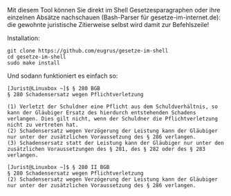 Mit diesem Tool können Sie direkt im Shell Gesetzesparagraphen oder ihre einzelnen Absätze nachschauen (Bash-Parser für gesetze-im-internet.de): die gewohnte juristische Zitierweise selbst wird damit zur Befehlszeile!

Installation:
```
git clone https://github.com/eugrus/gesetze-im-shell
cd gesetze-im-shell
sudo make install
```

Und sodann funktioniert es einfach so:
```
[Jurist@Linuxbox ~]$ § 280 BGB
§ 280 Schadensersatz wegen Pflichtverletzung

(1) Verletzt der Schuldner eine Pflicht aus dem Schuldverhältnis, so kann der Gläubiger Ersatz des hierdurch entstehenden Schadens verlangen. Dies gilt nicht, wenn der Schuldner die Pflichtverletzung nicht zu vertreten hat.
(2) Schadensersatz wegen Verzögerung der Leistung kann der Gläubiger nur unter der zusätzlichen Voraussetzung des § 286 verlangen.
(3) Schadensersatz statt der Leistung kann der Gläubiger nur unter den zusätzlichen Voraussetzungen des § 281, des § 282 oder des § 283 verlangen.

[Jurist@Linuxbox ~]$ § 280 II BGB
§ 280 Schadensersatz wegen Pflichtverletzung
(2) Schadensersatz wegen Verzögerung der Leistung kann der Gläubiger nur unter der zusätzlichen Voraussetzung des § 286 verlangen.
```
